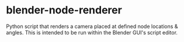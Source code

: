 # blender-node-renderer
Python script that renders a camera placed at defined node locations &amp; angles. This is intended to be run within the Blender GUI's script editor.
